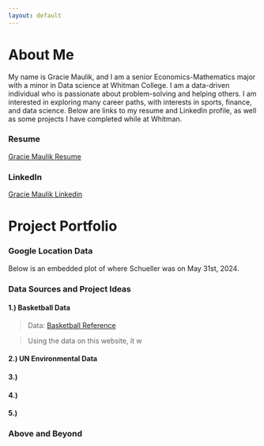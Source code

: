 ```yaml
---
layout: default
---
```


# About Me

My name is Gracie Maulik, and I am a senior Economics-Mathematics major with a minor in Data science at Whitman College. I am a data-driven individual who is passionate about problem-solving and helping others. I am interested in exploring many career paths, with interests in sports, finance, and data science. Below are links to my resume and LinkedIn profile, as well as some projects I have completed while at Whitman.

### Resume

[Gracie Maulik Resume](https://file:///Users/graciemaulik/Downloads/GracieMaulikResumeLateOct2024.html)

### LinkedIn

[Gracie Maulik Linkedin](https://www.linkedin.com/in/gracie-maulik-195049262)

# Project Portfolio

### Google Location Data

Below is an embedded plot of where Schueller was on May 31st, 2024.



### Data Sources and Project Ideas

#### 1.) Basketball Data

> Data: [Basketball Reference](https://www.basketball-reference.com/wnba/teams/)

> Using the data on this website, it w

#### 2.) UN Environmental Data

#### 3.) 

#### 4.) 

#### 5.) 


### Above and Beyond


